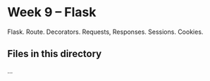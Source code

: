 # Week 9 – Flask

Flask. Route. Decorators. Requests, Responses. Sessions. Cookies.

## Files in this directory

...
